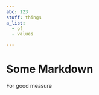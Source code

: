 ```yaml
---
abc: 123
stuff: things
a_list:
  - of
  - values

---
```









# Some Markdown

For good measure







